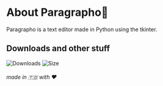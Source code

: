 # About Paragrapho📝
Paragrapho is a text editor made in Python using the  tkinter.

## Downloads and other stuff
![Downloads](https://img.shields.io/github/downloads/BastionAtackDev/Paragrapho/total?style=flat-square)
![Size](https://img.shields.io/github/languages/code-size/BastionAtackDev/Paragrapho?style=flat-square)



###### made in 🇹🇩 with ❤️
